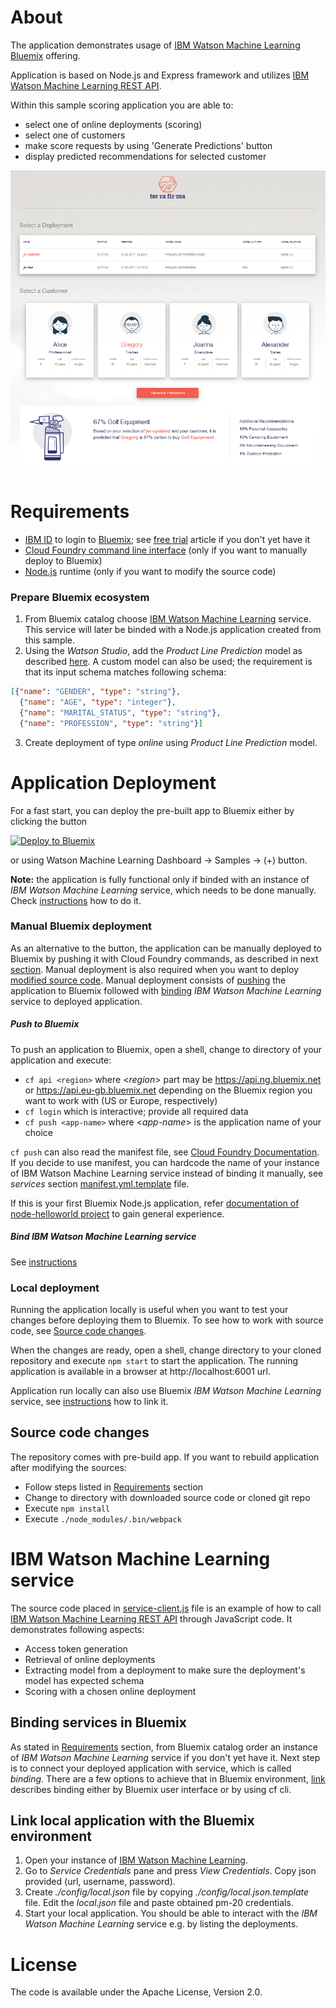 [pa]: https://console.ng.bluemix.net/catalog/services/ibm-watson-machine-learning/  "ML"
[bm]: https://console.ng.bluemix.net/
[pa-api]: http://watson-ml-api.mybluemix.net/

# About
The application demonstrates usage of [IBM Watson Machine Learning][pa] [Bluemix][bm] offering.

Application is based on Node.js and Express framework and utilizes [IBM Watson Machine Learning REST API][pa-api].

Within this sample scoring application you are able to:
* select one of online deployments (scoring)
* select one of customers
* make score requests by using 'Generate Predictions' button
* display predicted recommendations for selected customer

![Application screenshot](/doc/app-scr.png)


# Requirements
* [IBM ID](https://www.ibm.com/account/profile/us?page=reg) to login to [Bluemix][bm]; see [free trial](http://www.ibm.com/developerworks/cloud/library/cl-bluemix-fundamentals-start-your-free-trial/index.html) article if you don't yet have it
* [Cloud Foundry command line interface](https://github.com/cloudfoundry/cli/releases) (only if you want to manually deploy to Bluemix)
* [Node.js](https://nodejs.org) runtime (only if you want to modify the source code)

### Prepare Bluemix ecosystem
1. From Bluemix catalog choose [IBM Watson Machine Learning][pa] service. This service will later be binded with a Node.js application created from this sample.
2. Using the *Watson Studio*, add the *Product Line Prediction* model as described [here](https://dataplatform.ibm.com/docs/content/analyze-data/pm_service_api_spark_online.html?context=analytics). A custom model can also be used; the requirement is that its input schema matches following schema:
```json
[{"name": "GENDER", "type": "string"},
  {"name": "AGE", "type": "integer"},
  {"name": "MARITAL_STATUS", "type": "string"},
  {"name": "PROFESSION", "type": "string"}]
```

3. Create deployment of type *online* using *Product Line Prediction* model.


# Application Deployment
For a fast start, you can deploy the pre-built app to Bluemix either by clicking the button

[![Deploy to Bluemix](https://bluemix.net/deploy/button.png)](https://bluemix.net/deploy?repository=https://github.com/pmservice/product-line-prediction&appName=line-prediction&branch=master)

or using Watson Machine Learning Dashboard -> Samples -> (+) button.



**Note:** the application is fully functional only if binded with an instance of *IBM Watson Machine Learning* service, which needs to be done manually. Check [instructions](#binding-services-in-bluemix) how to do it.

### Manual Bluemix deployment
As an alternative to the button, the application can be manually deployed to Bluemix by pushing it with Cloud Foundry commands, as described in next [section](#push-to-bluemix). Manual deployment is also required when you want to deploy [modified source code](#source-code-changes). Manual deployment consists of [pushing](#push-to-bluemix) the application to Bluemix followed with [binding](#binding-services-in-bluemix) *IBM Watson Machine Learning* service to deployed application.

##### Push to Bluemix
To push an application to Bluemix, open a shell, change to directory of your application and execute:
  * `cf api <region>` where <*region*> part may be https://api.ng.bluemix.net or https://api.eu-gb.bluemix.net depending on the Bluemix region you want to work with (US or Europe, respectively)
  * `cf login` which is interactive; provide all required data
  * `cf push <app-name>` where <*app-name*> is the application name of your choice

`cf push` can also read the manifest file, see [Cloud Foundry Documentation](http://docs.cloudfoundry.org/devguide/deploy-apps/manifest.html). If you decide to use manifest, you can hardcode the name of your instance of IBM Watson Machine Learning service instead of binding it manually, see *services* section [manifest.yml.template](manifest.yml.template) file.

If this is your first Bluemix Node.js application, refer [documentation of node-helloworld project](https://github.com/IBM-Bluemix/node-helloworld) to gain general experience.

##### Bind IBM Watson Machine Learning service
See [instructions](#binding-services-in-bluemix)

### Local deployment
Running the application locally is useful when you want to test your changes before deploying them to Bluemix. To see how to work with source code, see [Source code changes](#source-code-changes).

When the changes are ready, open a shell, change directory to your cloned repository and execute `npm start` to start the application. The running application is available in a browser at http://localhost:6001 url.

Application run locally can also use Bluemix *IBM Watson Machine Learning* service, see [instructions](#link-local-application-with-the-bluemix-environment) how to link it.

## Source code changes
The repository comes with pre-build app. If you want to rebuild application after modifying the sources:
  * Follow steps listed in [Requirements](#requirements) section
  * Change to directory with downloaded source code or cloned git repo
  * Execute `npm install`
  * Execute `./node_modules/.bin/webpack`


# IBM Watson Machine Learning service
The source code placed in [service-client.js](server/service-client.js) file is an example of how to call [IBM Watson Machine Learning REST API][pa-api] through JavaScript code. It demonstrates following aspects:
  * Access token generation
  * Retrieval of online deployments
  * Extracting model from a deployment to make sure the deployment's model has expected schema
  * Scoring with a chosen online deployment


## Binding services in Bluemix
As stated in [Requirements](#requirements) section, from Bluemix catalog order an instance of *IBM Watson Machine Learning* service if you don't yet have it. Next step is to connect your deployed application with service, which is called *binding*. There are a few options to achieve that in Bluemix environment, [link](https://console.ng.bluemix.net/docs/cfapps/ee.html) describes binding either by Bluemix user interface or by using cf cli.

## Link local application with the Bluemix environment
1. Open your instance of [IBM Watson Machine Learning][pa].
2. Go to *Service Credentials* pane and press *View Credentials*. Copy json provided (url, username, password).
3. Create *./config/local.json* file by copying *./config/local.json.template* file. Edit the *local.json* file and paste obtained pm-20 credentials.
4. Start your local application. You should be able to interact with the *IBM Watson Machine Learning* service e.g. by listing the deployments.


# License
The code is available under the Apache License, Version 2.0.
